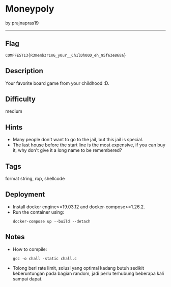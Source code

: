 # Moneypoly

by prajnapras19

---

## Flag

```
COMPFEST13{R3memb3r1nG_y0ur__Ch1lDh00D_eh_95f63e868a}
```

## Description
Your favorite board game from your childhood :D.

## Difficulty
medium

## Hints
- Many people don't want to go to the jail, but this jail is special.
- The last house before the start line is the most expensive, if you can buy it, why don't give it a long name to be remembered?

## Tags
format string, rop, shellcode

## Deployment
- Install docker engine>=19.03.12 and docker-compose>=1.26.2.
- Run the container using:
    ```
    docker-compose up --build --detach
    ```

## Notes
- How to compile:
    ```
    gcc -o chall -static chall.c
    ```
- Tolong beri rate limit, solusi yang optimal kadang butuh sedikit keberuntungan pada bagian random, jadi perlu terhubung beberapa kali sampai dapat.